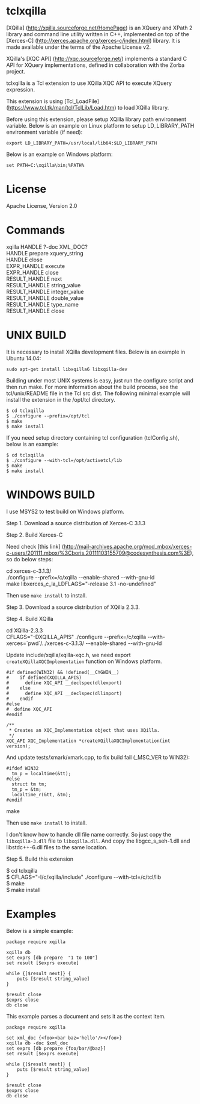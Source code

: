 tclxqilla
=====

[XQilla] (http://xqilla.sourceforge.net/HomePage) is an XQuery and XPath 2 library
and command line utility written in C++,
implemented on top of the [Xerces-C] (http://xerces.apache.org/xerces-c/index.html) library.
It is made available under the terms of the Apache License v2.

XQilla's [XQC API] (http://xqc.sourceforge.net/) implements a standard C API for XQuery implementations,
defined in collaboration with the Zorba project.

tclxqilla is a Tcl extension to use XQilla XQC API to execute XQuery expression.

This extension is using [Tcl_LoadFile] (https://www.tcl.tk/man/tcl/TclLib/Load.htm) to
load XQilla library.

Before using this extension, please setup XQilla library path environment variable.
Below is an example on Linux platform to setup LD_LIBRARY_PATH environment variable (if need):

    export LD_LIBRARY_PATH=/usr/local/lib64:$LD_LIBRARY_PATH

Below is an example on Windows platform:

    set PATH=C:\xqilla\bin;%PATH%


License
=====

Apache License, Version 2.0


Commands
=====

xqilla HANDLE ?-doc XML_DOC?   
HANDLE prepare xquery_string  
HANDLE close  
EXPR_HANDLE execute  
EXPR_HANDLE close  
RESULT_HANDLE next  
RESULT_HANDLE string_value  
RESULT_HANDLE integer_value  
RESULT_HANDLE double_value  
RESULT_HANDLE type_name  
RESULT_HANDLE close


UNIX BUILD
=====

It is necessary to install XQilla development files.
Below is an example in Ubuntu 14.04:

    sudo apt-get install libxqilla6 libxqilla-dev

Building under most UNIX systems is easy, just run the configure script and
then run make. For more information about the build process, see the
tcl/unix/README file in the Tcl src dist. The following minimal example will
install the extension in the /opt/tcl directory.

    $ cd tclxqilla
    $ ./configure --prefix=/opt/tcl
    $ make
    $ make install

If you need setup directory containing tcl configuration (tclConfig.sh),
below is an example:

    $ cd tclxqilla
    $ ./configure --with-tcl=/opt/activetcl/lib
    $ make
    $ make install


WINDOWS BUILD
=====

I use MSYS2 to test build on Windows platform.

Step 1. Download a source distribution of Xerces-C 3.1.3

Step 2. Build Xerces-C

Need check [this link] (http://mail-archives.apache.org/mod_mbox/xerces-c-users/201111.mbox/%3Cboris.20111103155709@codesynthesis.com%3E),
so do below steps:

cd xerces-c-3.1.3/  
./configure --prefix=/c/xqilla --enable-shared --with-gnu-ld  
make libxerces_c_la_LDFLAGS="-release 3.1 -no-undefined"  

Then use `make install` to install.

Step 3. Download a source distribution of XQilla 2.3.3.

Step 4. Build XQilla

cd XQilla-2.3.3  
CFLAGS="-DXQILLA_APIS" ./configure --prefix=/c/xqilla --with-xerces=\`pwd\`/../xerces-c-3.1.3/ --enable-shared --with-gnu-ld  

Update include/xqilla/xqilla-xqc.h, we need export `createXQillaXQCImplementation` function on Windows platform.

    #if defined(WIN32) && !defined(__CYGWIN__)
    #    if defined(XQILLA_APIS)
    #      define XQC_API __declspec(dllexport)
    #    else
    #      define XQC_API __declspec(dllimport)
    #    endif
    #else
    #  define XQC_API 
    #endif

    /**
     * Creates an XQC_Implementation object that uses XQilla.
     */
    XQC_API XQC_Implementation *createXQillaXQCImplementation(int version);

And update tests/xmark/xmark.cpp, to fix build fail (_MSC_VER to WIN32):

    #ifdef WIN32
      tm_p = localtime(&tt);
    #else
      struct tm tm;
      tm_p = &tm;
      localtime_r(&tt, &tm);
    #endif
    
make

Then use `make install` to install.

I don't know how to handle dll file name correctly. So just copy the `libxqilla-3.dll` file to `libxqilla.dll`. And copy the libgcc_s_seh-1.dll and libstdc++-6.dll files to the same location.

Step 5. Build this extension

$ cd tclxqilla  
$ CFLAGS="-I/c/xqilla/include" ./configure --with-tcl=/c/tcl/lib  
$ make  
$ make install


Examples
=====

Below is a simple example:

    package require xqilla

    xqilla db
    set exprs [db prepare  "1 to 100"]
    set result [$exprs execute]

    while {[$result next]} {
        puts [$result string_value]
    }

    $result close
    $exprs close
    db close

This example parses a document and sets it as the context item.

    package require xqilla

    set xml_doc {<foo><bar baz='hello'/></foo>}
    xqilla db -doc $xml_doc
    set exprs [db prepare {foo/bar/@baz}]
    set result [$exprs execute]

    while {[$result next]} {
        puts [$result string_value]
    }

    $result close
    $exprs close
    db close

